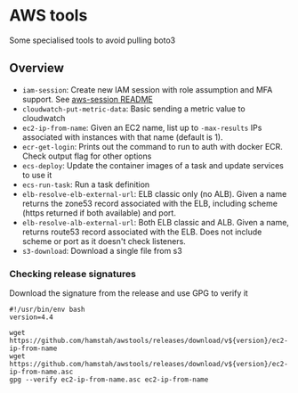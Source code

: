 # AWS tools

Some specialised tools to avoid pulling boto3

## Overview

* `iam-session`: Create new IAM session with role assumption and MFA support. See [aws-session README](iam/session/README.md)
* `cloudwatch-put-metric-data`: Basic sending a metric value to cloudwatch
* `ec2-ip-from-name`: Given an EC2 name, list up to `-max-results` IPs associated with instances with that name (default is 1).
* `ecr-get-login`: Prints out the command to run to auth with docker ECR. Check output flag for other options
* `ecs-deploy`: Update the container images of a task and update services to use it
* `ecs-run-task`: Run a task definition
* `elb-resolve-elb-external-url`: ELB classic only (no ALB). Given a name returns the zone53 record associated with the ELB, including scheme (https returned if both available) and port.
* `elb-resolve-alb-external-url`: Both ELB classic and ALB. Given a name, returns route53 record associated with the ELB. Does not include scheme or port as it doesn't check listeners.
* `s3-download`: Download a single file from s3

### Checking release signatures

Download the signature from the release and use GPG to verify it

```
#!/usr/bin/env bash
version=4.4

wget https://github.com/hamstah/awstools/releases/download/v${version}/ec2-ip-from-name
wget https://github.com/hamstah/awstools/releases/download/v${version}/ec2-ip-from-name.asc
gpg --verify ec2-ip-from-name.asc ec2-ip-from-name
```
